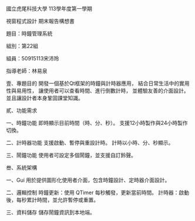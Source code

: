 
國立虎尾科技大學 113學年度第一學期

視窗程式設計 期末報告構想書

題目：時鐘管理系統

組別：第22組

組員：50915113宋沛玲

指導老師：林易泉


壹、專題目的
開發一個基於Qt框架的時鐘與計時器應用，
結合日常生活中的實用性與易用性，
讓使用者可以查看時間、進行倒數計時，
並體驗友善的介面設計。 
並且讓設計者本身鞏固課堂知識。


貳、功能需求

一、時鐘功能
即時顯示目前時間（時、分、秒）。
支援12小時製作與24小時製作切換。

二、計時器功能
支援啟動、暫停與重設計時。
計時以小時、分、秒顯示。

三、鬧鐘功能
使用者可設定多個鬧鐘，並支援自訂鈴聲。


叁、系統架構

一、Gui
用於提供圖形化使用者介面，包含時鐘設計、定時器介面設計。

二、邏輯控制
時鐘更新：使用 QTimer 每秒觸發，更新當前時間。
計時器：啟動後，每秒累計時間，並允許暫停或重置。

三、資料儲存
儲存鬧鐘資訊到本地端。




